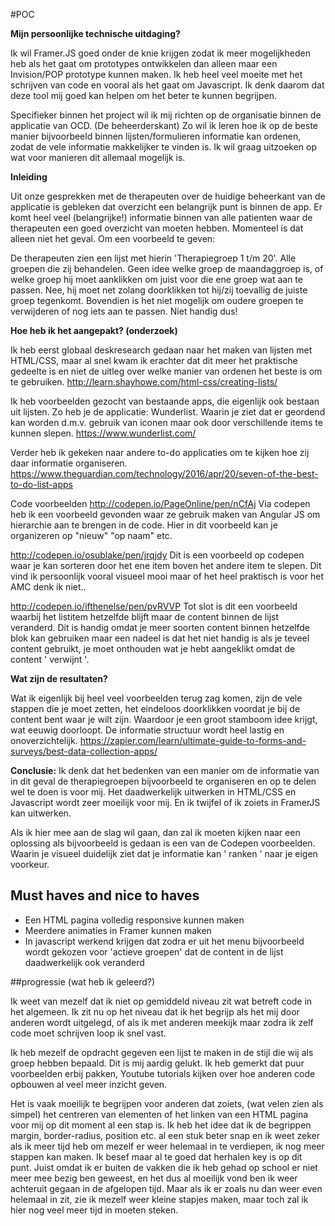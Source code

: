 #POC

<b>Mijn persoonlijke technische uitdaging?</b>

Ik wil Framer.JS goed onder de knie krijgen zodat ik meer mogelijkheden heb als het gaat om prototypes ontwikkelen dan alleen maar een Invision/POP prototype kunnen maken. Ik heb heel veel moeite met het schrijven van code en vooral als het gaat om Javascript. Ik denk daarom dat deze tool mij goed kan helpen om het beter te kunnen begrijpen. 

Specifieker binnen het project wil ik mij richten op de organisatie binnen de applicatie van OCD. (De beheerderskant) Zo wil ik leren hoe ik op de beste manier bijvoorbeeld binnen lijsten/formulieren informatie kan ordenen, zodat de vele informatie makkelijker te vinden is. Ik wil graag uitzoeken op wat voor manieren dit allemaal mogelijk is. 

<b>Inleiding</b>

Uit onze gesprekken met de therapeuten over de huidige beheerkant van de applicatie is gebleken dat overzicht een belangrijk punt is binnen de app. Er komt heel veel (belangrijke!) informatie binnen van alle patienten waar de therapeuten een goed overzicht van moeten hebben. Momenteel is dat alleen niet het geval. Om een voorbeeld te geven:

De therapeuten zien een lijst met hierin 'Therapiegroep 1 t/m 20'. Alle groepen die zij behandelen. Geen idee welke groep de maandaggroep is, of welke groep hij moet aanklikken om juist voor die ene groep wat aan te passen. Nee, hij moet net zolang doorklikken tot hij/zij toevallig de juiste groep tegenkomt. Bovendien is het niet mogelijk om oudere groepen te verwijderen of nog iets aan te passen. Niet handig dus!

<b>Hoe heb ik het aangepakt? (onderzoek)</b>

Ik heb eerst globaal deskresearch gedaan naar het maken van lijsten met HTML/CSS, maar al snel kwam ik erachter dat dit meer het praktische gedeelte is en niet de uitleg over welke manier van ordenen het beste is om te gebruiken. 
http://learn.shayhowe.com/html-css/creating-lists/

Ik heb voorbeelden gezocht van bestaande apps, die eigenlijk ook bestaan uit lijsten. Zo heb je de applicatie: Wunderlist. Waarin je ziet dat er geordend kan worden d.m.v. gebruik van iconen maar ook door verschillende items te kunnen slepen.
https://www.wunderlist.com/

Verder heb ik gekeken naar andere to-do applicaties om te kijken hoe zij daar informatie organiseren. 
https://www.theguardian.com/technology/2016/apr/20/seven-of-the-best-to-do-list-apps

Code voorbeelden
http://codepen.io/PageOnline/pen/nCfAj Via codepen heb ik een voorbeeld gevonden waar ze gebruik maken van Angular JS om hierarchie aan te brengen in de code. Hier in dit voorbeeld kan je organizeren op "nieuw" "op naam" etc. 

http://codepen.io/osublake/pen/jrqjdy Dit is een voorbeeld op codepen waar je kan sorteren door het ene item boven het andere item te slepen. Dit vind ik persoonlijk vooral visueel mooi maar of het heel praktisch is voor het AMC denk ik niet..

http://codepen.io/ifthenelse/pen/pvRVVP Tot slot is dit een voorbeeld waarbij het listitem hetzelfde blijft maar de content binnen de lijst veranderd. Dit is handig omdat je meer soorten content binnen hetzelfde blok kan gebruiken maar een nadeel is dat het niet handig is als je teveel content gebruikt, je moet onthouden wat je hebt aangeklikt omdat de content ' verwijnt '.


<b>Wat zijn de resultaten?</b>

Wat ik eigenlijk bij heel veel voorbeelden terug zag komen, zijn de vele stappen die je moet zetten, het eindeloos doorklikken voordat je bij de content bent waar je wilt zijn. Waardoor je een groot stamboom idee krijgt, wat eeuwig doorloopt. De informatie structuur wordt heel lastig en onoverzichtelijk. 
https://zapier.com/learn/ultimate-guide-to-forms-and-surveys/best-data-collection-apps/

<b>Conclusie:</b>
Ik denk dat het bedenken van een manier om de informatie van in dit geval de therapiegroepen bijvoorbeeld te organiseren en op te delen wel te doen is voor mij. Het daadwerkelijk uitwerken in HTML/CSS en Javascript wordt zeer moeilijk voor mij. En ik twijfel of ik zoiets in FramerJS kan uitwerken. 

Als ik hier mee aan de slag wil gaan, dan zal ik moeten kijken naar een oplossing als bijvoorbeeld is gedaan is een van de Codepen voorbeelden. Waarin je visueel duidelijk ziet dat je informatie kan ' ranken ' naar je eigen voorkeur. 

## Must haves and nice to haves
<ul><li>Een HTML pagina volledig responsive kunnen maken</li>
<li>Meerdere animaties in Framer kunnen maken</li>
<li>In javascript werkend krijgen dat zodra er uit het menu bijvoorbeeld wordt gekozen voor 'actieve groepen' dat de content in de lijst daadwerkelijk ook veranderd</li></ul>

##progressie (wat heb ik geleerd?)
<p> Ik weet van mezelf dat ik niet op gemiddeld niveau zit wat betreft code in het algemeen. Ik zit nu op het niveau dat ik het begrijp als het mij door anderen wordt uitgelegd, of als ik met anderen meekijk maar zodra ik zelf code moet schrijven loop ik snel vast.</p>
<p> Ik heb mezelf de opdracht gegeven een lijst te maken in de stijl die wij als groep hebben bepaald. Dit is mij aardig gelukt. Ik heb gemerkt dat puur voorbeelden erbij pakken, Youtube tutorials kijken over hoe anderen code opbouwen al veel meer inzicht geven.</p>
<p>Het is vaak moeilijk te begrijpen voor anderen dat zoiets, (wat velen zien als simpel) het centreren van elementen of het linken van een HTML pagina voor mij op dit moment al een stap is. Ik heb het idee dat ik de begrippen margin, border-radius, position etc. al een stuk beter snap en ik weet zeker als ik meer tijd heb om mezelf er weer helemaal in te verdiepen, ik nog meer stappen kan maken. Ik besef maar al te goed dat herhalen key is op dit punt. Juist omdat ik er buiten de vakken die ik heb gehad op school er niet meer mee bezig ben geweest, en het dus al moeilijk vond ben ik weer achteruit gegaan in de afgelopen tijd. Maar als ik er zoals nu dan weer even helemaal in zit, zie ik mezelf weer kleine stapjes maken, maar toch zal ik hier nog veel meer tijd in moeten steken.</p> 
